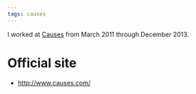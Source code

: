 ```yaml
---
tags: causes
---
```


I worked at [Causes](/wiki/Causes) from March 2011 through December 2013.

# Official site

-   <http://www.causes.com/>

